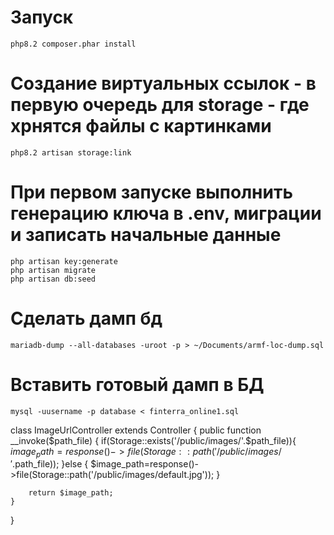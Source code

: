

# Запуск
```
php8.2 composer.phar install
```
# Создание виртуальных ссылок - в первую очередь для storage - где хрнятся файлы с картинками
```
php8.2 artisan storage:link
```

# При первом запуске выполнить генерацию ключа в .env, миграции и записать начальные данные
```
php artisan key:generate
php artisan migrate
php artisan db:seed
```

# Сделать дамп бд
```
mariadb-dump --all-databases -uroot -p > ~/Documents/armf-loc-dump.sql
```


# Вставить готовый дамп в БД
```
mysql -uusername -p database < finterra_online1.sql
```

class ImageUrlController extends Controller
{
public function __invoke($path_file)
{
if(Storage::exists('/public/images/'.$path_file)){
$image_path=response()->file(Storage::path('/public/images/'.$path_file));
}else {
$image_path=response()->file(Storage::path('/public/images/default.jpg'));
}

        return $image_path;
    }
}
